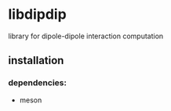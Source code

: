 # libdipdip
library for dipole-dipole interaction computation

## installation

### dependencies:
- meson

